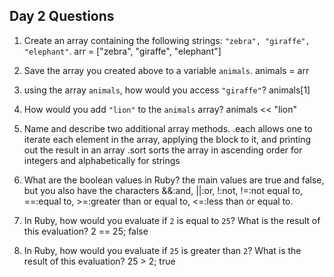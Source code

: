 ## Day 2 Questions

1. Create an array containing the following strings: `"zebra", "giraffe", "elephant"`.
arr = ["zebra", "giraffe", "elephant"]
1. Save the array you created above to a variable `animals`.
animals = arr
1. using the array `animals`, how would you access `"giraffe"`?
animals[1]
1. How would you add `"lion"` to the `animals` array?
animals << "lion"
1. Name and describe two additional array methods.
.each allows one to iterate each element in the array, applying the block to it, and printing out the result in an array
.sort sorts the array in ascending order for integers and alphabetically for strings
1. What are the boolean values in Ruby?
the main values are true and false, but you also have the characters &&:and, ||:or, !:not,
!=:not equal to, ==:equal to, >=:greater than or equal to, <=:less than or equal to.

1. In Ruby, how would you evaluate if `2` is equal to `25`? What is the result of this evaluation?
2 == 25; false
1. In Ruby, how would you evaluate if `25` is greater than `2`? What is the result of this evaluation?
25 > 2; true
